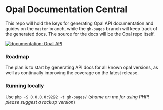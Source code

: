 # Opal Documentation Central

This repo will hold the keys for generating Opal API documentation and guides on the `master` branch, while the `gh-pages` branch will keep track of the generated docs. The source for the docs will be the Opal repo itself.

[![documentation: Opal API](http://img.shields.io/badge/API%20documentation-read%20now-blue.svg)](https://opal.github.io/docs/index.html)

### Roadmap

The plan is to start by generating API docs for all known opal versions, as well as continually improving the coverage on the latest release.

### Running locally

Use `php -S 0.0.0.0:9292 -t gh-pages/` (_shame on me for using PHP! please suggest a rackup version_)
